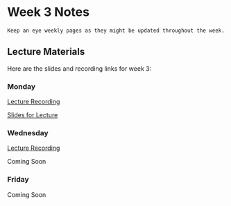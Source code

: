 Week 3 Notes
============================

```{note}
Keep an eye weekly pages as they might be updated throughout the week.
```

## Lecture Materials

Here are the slides and recording links for week 3:

### Monday

[Lecture Recording]()

<a href="../resources/01_23_23_data_viz.pdf" >Slides for Lecture</a>


### Wednesday

[Lecture Recording]()

Coming Soon

### Friday

Coming Soon
